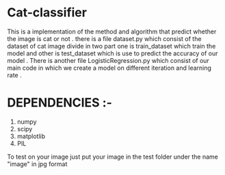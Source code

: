 # Cat-classifier
This is a implementation of the method and algorithm that predict whether the image is cat or not . there is a file dataset.py which consist of the dataset of cat image divide in two part one is train_dataset which train the model and other is test_dataset which is use to predict the accuracy of our model .                                                                                                                                        There is another file LogisticRegression.py which consist of our main code in which we create a model on different iteration and learning rate . 
# DEPENDENCIES :-
1. numpy
2. scipy
3. matplotlib
4. PIL


To test on your image just put your image in the test folder under the name "image" in jpg format
